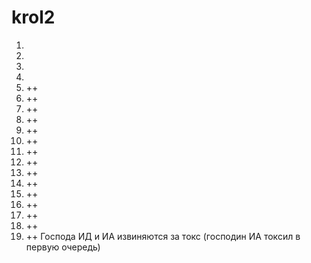 # krol2
1. 
2. 
3. 
4. 
5. ++
6. ++
7. ++
8. ++
9. ++
10. ++
11. ++
12. ++
13. ++
14. ++
15. ++
16. ++
17. ++
18. ++
19. ++
Господа ИД и ИА извиняются за токс (господин ИА токсил в первую очередь)
